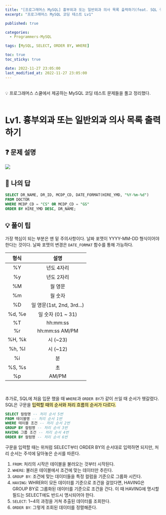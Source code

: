 ```yaml
---
title: "[프로그래머스 MySQL] 흉부외과 또는 일반외과 의사 목록 출력하기(feat. SQL 구문 순서 팁)"
excerpt: "프로그래머스 MySQL 코딩 테스트 Lv1"

published: true

categories:
  - Programmers-MySQL

tags: [MySQL, SELECT, ORDER BY, WHERE] 

toc: true
toc_sticky: true

date: 2022-11-27 23:05:00
last_modified_at: 2022-11-27 23:05:00
---
```

<br>

<div class="notice--primary" markdown="1">
💡 프로그래머스 스쿨에서 제공하는 MySQL 코딩 테스트 문제들을 풀고 정리했다.
</div>


<br>

# Lv1. 흉부외과 또는 일반외과 의사 목록 출력하기

## ❓ 문제 설명

<img src= "https://user-images.githubusercontent.com/115082062/204139300-c7f8097a-ec8e-414b-9633-ab4a10f52aee.png">

## 📝 나의 답

```sql
SELECT DR_NAME, DR_ID, MCDP_CD, DATE_FORMAT(HIRE_YMD, "%Y-%m-%d")
FROM DOCTOR
WHERE MCDP_CD = "CS" OR MCDP_CD = "GS"
ORDER BY HIRE_YMD DESC, DR_NAME;
```

## 💡 풀이 팁

가장 핵심이 되는 부분은 맨 밑 주의사항이다. 날짜 포맷이 YYYY-MM-DD 형식이어야 한다는 것이다. 날짜 포맷의 변경은 `DATE_FORMAT` 함수를 통해 가능하다. 

| 형식 | 설명 |
| :---: | :---: |
| %Y | 년도 4자리 |
| %y | 년도 2자리 |
| %M | 월 영문 |
| %m | 월 숫자 |
| %D | 일 영문(1st, 2nd, 3rd...) |
| %d, %e | 일 숫자 (01 ~ 31) |
| %T | hh:mm:ss |
| %r | hh:mm:ss AM/PM |
| %H, %k | 시 (~23) |
| %h, %l | 시 (~12) |
| %i | 분 |
| %S, %s | 초 |
| %p | AM/PM |

<br>

추가로, SQL에 처음 입문 했을 때 `WHERE`과 `ORDER BY`가 같이 쓰일 때 순서가 헷갈렸다. SQL은 구문을 <mark style='background-color: #fff5b1'> 입력할 때의 순서와 처리 흐름의 순서가 다르다. </mark>

```sql
SELECT 컬럼명 -- 처리 순서 5번
FROM 테이블명 -- 처리 순서 1번
WHERE 테이블 조건 -- 처리 순서 2번
GROUP BY 컬럼명 -- 처리 순서 3번
HAVING 그룹 조건 -- 처리 순서 4번
ORDER BY 컬럼명 -- 처리 순서 6번
```

구문을 입력할 때는 위처럼 SELECT부터 ORDER BY의 순서대로 입력하면 되지만, 처리 순서는 주석에 달아놓은 순서를 따른다.
<br>

1) `FROM`: 처리의 시작은 테이블을 불러오는 것부터 시작된다.<br>
2) `WHERE`: 불러온 테이블에서 조건에 맞는 데이터만 추린다.<br>
3) `GROUP BY`: 조건에 맞는 데이터들을 특정 컬럼을 기준으로 그룹화 시킨다.<br>
4) `HAVING`: WHRER이 모든 데이터를 기준으로 조건을 걸었다면, HAVING은 GROUP BY로 그룹화된 데이터를 기준으로 조건을 건다. 이 때 HAVING에 명시할 필드는 SELECT에도 반드시 명시되어야 한다.<br>
5) `SELECT`: 1~4의 과정을 거쳐 추출된 데이터를 조회한다.<br>
6) `ORDER BY`: 그렇게 조회된 데이터를 정렬해준다.


<br>